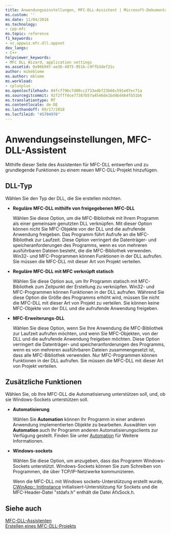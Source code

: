 ```yaml
---
title: Anwendungseinstellungen, MFC-DLL-Assistent | Microsoft-Dokumentation
ms.custom: ''
ms.date: 11/04/2016
ms.technology:
- cpp-mfc
ms.topic: reference
f1_keywords:
- vc.appwiz.mfc.dll.appset
dev_langs:
- C++
helpviewer_keywords:
- MFC DLL Wizard, application settings
ms.assetid: 0a96b94f-ae36-4975-951b-c9ffb3def21c
author: mikeblome
ms.author: mblome
ms.workload:
- cplusplus
ms.openlocfilehash: 04fcf796c7d08cc2733edbf23b66c591e07ec71a
ms.sourcegitcommit: 92f2fff4ce77387b57a4546de1bd4bd464fb51b6
ms.translationtype: MT
ms.contentlocale: de-DE
ms.lasthandoff: 09/17/2018
ms.locfileid: "45704976"
---
```

# <a name="application-settings-mfc-dll-wizard"></a>Anwendungseinstellungen, MFC-DLL-Assistent
Mithilfe dieser Seite des Assistenten für MFC-DLL entwerfen und zu grundlegende Funktionen zu einem neuen MFC-DLL-Projekt hinzufügen.  
  
## <a name="dll-type"></a>DLL-Typ  
 Wählen Sie den Typ der DLL, die Sie erstellen möchten.  
  
- **Reguläre MFC-DLL mithilfe von freigegebenen MFC-DLL**

   Wählen Sie diese Option, um die MFC-Bibliothek mit Ihrem Programm als einer gemeinsam genutzten DLL verknüpfen. Mit dieser Option können nicht Sie MFC-Objekte von der DLL und die aufrufende Anwendung freigeben. Das Programm führt Aufrufe an die MFC-Bibliothek zur Laufzeit. Diese Option verringert die Datenträger- und speicheranforderungen des Programms, wenn es von mehreren ausführbaren Dateien besteht, die die MFC-Bibliothek verwenden. Win32- und MFC-Programmen können Funktionen in der DLL aufrufen. Sie müssen die MFC-DLL mit dieser Art von Projekt verteilen.  
  
- **Reguläre MFC-DLL mit MFC verknüpft statisch**

   Wählen Sie diese Option aus, um Ihr Programm statisch mit MFC-Bibliothek zum Zeitpunkt der Erstellung zu verknüpfen. Win32- und MFC-Programmen können Funktionen in der DLL aufrufen. Während Sie diese Option die Größe des Programms erhöht wird, müssen Sie nicht die MFC-DLL mit dieser Art von Projekt zu verteilen. Sie können keine MFC-Objekte von der DLL und die aufrufende Anwendung freigeben.  
  
- **MFC-Erweiterungs-DLL**

   Wählen Sie diese Option, wenn Sie Ihre Anwendung die MFC-Bibliothek zur Laufzeit aufrufen möchten, und wenn Sie MFC-Objekten, von der DLL und die aufrufende Anwendung freigeben möchten. Diese Option verringert die Datenträger- und speicheranforderungen des Programms, wenn es von mehreren ausführbaren Dateien zusammengesetzt ist, dass alle MFC-Bibliothek verwenden. Nur MFC-Programmen können Funktionen in der DLL aufrufen. Sie müssen die MFC-DLL mit dieser Art von Projekt verteilen.  
  
## <a name="additional-features"></a>Zusätzliche Funktionen  

Wählen Sie, ob Ihre MFC-DLL die Automatisierung unterstützen soll, und, ob sie Windows-Sockets unterstützen soll.  
  
- **Automatisierung**

   Wählen Sie **Automation** können Ihr Programm in einer anderen Anwendung implementierten Objekte zu bearbeiten. Auswählen von **Automation** auch Ihr Programm anderen Automatisierungsclients zur Verfügung gestellt. Finden Sie unter [Automation](../../mfc/automation.md) für Weitere Informationen.  
  
- **Windows-sockets**

   Wählen Sie diese Option, um anzugeben, dass das Programm Windows-Sockets unterstützt. Windows-Sockets können Sie zum Schreiben von Programmen, die über TCP/IP-Netzwerke kommunizieren.  
  
   Wenn die MFC-DLL mit Windows sockets-Unterstützung erstellt wurde, [CWinApp:: InitInstance](../../mfc/reference/cwinapp-class.md#initinstance) initialisiert-Unterstützung für Sockets und die MFC-Header-Datei "stdafx.h" enthält die Datei AfxSock.h.  
  
## <a name="see-also"></a>Siehe auch  
 [MFC-DLL-Assistenten](../../mfc/reference/mfc-dll-wizard.md)   
 [Erstellen eines MFC-DLL-Projekts](../../mfc/reference/creating-an-mfc-dll-project.md)


